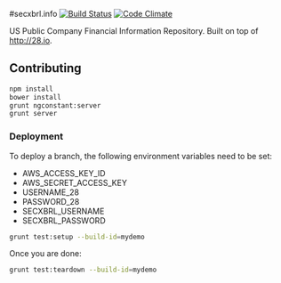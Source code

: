 #secxbrl.info
[![Build Status](http://img.shields.io/travis/28msec/secxbrl.info/master.svg?style=flat)](https://travis-ci.org/28msec/secxbrl.info) [![Code Climate](http://img.shields.io/codeclimate/github/28msec/secxbrl.info.svg?style=flat)](https://codeclimate.com/github/28msec/secxbrl.info)

US Public Company Financial Information Repository. Built on top of http://28.io.

## Contributing

```bash
npm install
bower install
grunt ngconstant:server
grunt server
```

### Deployment
To deploy a branch, the following environment variables need to be set:
* AWS_ACCESS_KEY_ID
* AWS_SECRET_ACCESS_KEY
* USERNAME_28
* PASSWORD_28
* SECXBRL_USERNAME
* SECXBRL_PASSWORD

```bash
grunt test:setup --build-id=mydemo
```

Once you are done:
```bash
grunt test:teardown --build-id=mydemo
```

